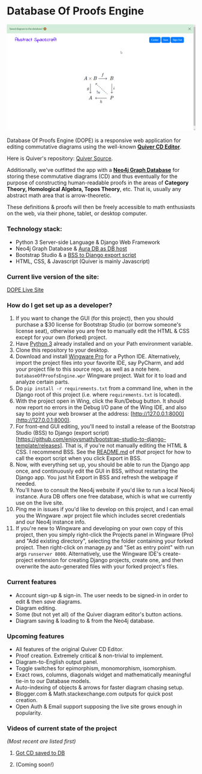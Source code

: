# Database Of Proofs Engine #

![Got diagram saved to Neo4j database.](screenshots/got_diagram_saved_to_db.png)

Database Of Proofs Engine (DOPE) is a responsive web application for editing commutative diagrams using the well-known __[Quiver CD Editor](http://q.uiver.app)__.

Here is Quiver's repository: [Quiver Source](https://github.com/varkor/quiver).

Additionally, we've outfitted the app with a __[Neo4j Graph Database](https://neo4j.com/)__ for storing these commutative diagrams (CD) and thus eventually for the purpose of constructing human-readable proofs in the areas of __Category Theory, Homological Algebra, Topos Theory__, etc.  That is, usually any abstract math area that is arrow-theoretic.

These definitions & proofs will then be freely accessible to math enthusiasts on the web, via their phone, tablet, or desktop computer.

### Technology stack: ###
* Python 3 Server-side Language & Django Web Framework
* Neo4j Graph Database & [Aura DB as DB host](https://neo4j.com/cloud/aura/)
* Bootstrap Studio & a [BSS to Django export script](https://github.com/enjoysmath/bootstrap-studio-to-django-template)
* HTML, CSS, & Javascript (Quiver is mainly Javascript)

### Current live version of the site: ###
[DOPE Live Site](https://database-of-proofs-engine.heroku.com)

### How do I get set up as a developer? ###

1. If you want to change the GUI (for this project), then you should purchase a $30 license for Bootstrap Studio (or borrow someone's license seat), otherwise you are free to manually edit the HTML & CSS except for your own (forked) project.
2. Have [Python 3](https://www.python.org/downloads/) already installed and on your Path environment variable.
3. Clone this repository to your desktop.
4. Download and install [Wingware Pro](https://wingware.com/downloads/wing-pro) for a Python IDE.  Alternatively, import the project files into your favorite IDE, say PyCharm, and add your project file to this source repo, as well as a note here.
`DatabaseOfProofsEngine.wpr` Wingware project.  Wait for it to load and analyze certain parts.  
6. Do `pip install -r requirements.txt` from a command line, when in the Django root of this project (i.e. where `requirements.txt` is located).
7. With the project open in Wing, click the Run/Debug button.  It should now report no errors in the Debug I/O pane of the Wing IDE, and also say to point your web browser at the address: [http://127.0.0.1:8000](http://127.0.0.1:8000).
8. For front-end GUI editing, you'll need to install a release of the Bootstrap Studio (BSS) to Django (export script)[https://github.com/enjoysmath/bootstrap-studio-to-django-template/releases].  That is, if you're not manually editing the HTML & CSS.  I recommend BSS.  See the [README.md](https://github.com/enjoysmath/bootstrap-studio-to-django-template/blob/master/README.md) of _that_ project for how to call the export script when you click Export in BSS.
9. Now, with everything set up, you should be able to run the Django app once, and continuously edit the GUI in BSS, without restarting the Django app.  You just hit Export in BSS and refresh the webpage if needed.
10. You'll have to consult the Neo4j website if you'd like to run a local Neo4j instance.  Aura DB offers one free database, which is what we currently use on the live site.
11. Ping me in issues if you'd like to develop on this project, and I can email you the Wingware .wpr project file which includes secret credentials and our Neo4j instance info.
12. If you're new to Wingware and developing on your own copy of this project, then you simply right-click the Projects panel in Wingware (Pro) and "Add existing directory", selecting the folder containing your forked project. Then right-click on manage.py and "Set as entry point" with run args `runserver 8000`.  Alternatively, use the Wingware IDE's create-project extension for creating Django projects, create one, and then overwrite the auto-generated files with your forked project's files.

### Current features ###
* Account sign-up & sign-in.  The user needs to be signed-in in order to edit & then _save_ diagrams.
* Diagram editing.
* Some (but not yet all) of the Quiver diagram editor's button actions.
* Diagram saving & loading to & from the Neo4j database.

### Upcoming features ###
* All features of the original Quiver CD Editor.
* Proof creation.  Extremely critical & non-trivial to implement.
* Diagram-to-English output panel.
* Toggle switches for epimorphism, monomorphism, isomorphism.
* Exact rows, columns, diagonals widget and mathematically meaningful tie-in to our Database models.
* Auto-indexing of objects & arrows for faster diagram chasing setup.
* Blogger.com & Math.stackexchange.com outputs for quick post creation.
* Open Auth & Email support supposing the live site grows enough in popularity.

### Videos of current state of the project ###
_(Most recent are listed first)_

1. [Got CD saved to DB](https://youtu.be/lp1dGmL8qQk)

2. (Coming soon!)
